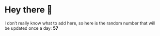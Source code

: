 # Hey there 👋

I don’t really know what to add here, so here is the random number that will be updated once a day: **57**
